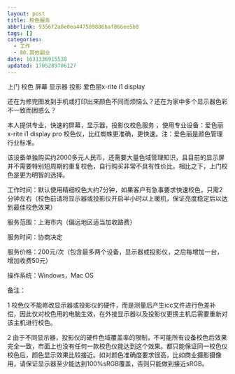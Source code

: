 ```yaml
---
layout: post
title: 校色服务
abbrlink: 9356f2a8e0ea447589886baf866ee5b0
tags: []
categories:
  - 工作
  - 80.其他副业
date: 1631336915530
updated: 1705289706127
---
```


上门 校色 屏幕 显示器 投影 爱色丽x-rite i1 display

还在为修完图发到手机或打印出来颜色不同而烦恼么？还在为家中多个显示器色彩不一致而困惑么？

本人提供专业，快速的屏幕，显示器，投影仪校色服务 ，使用专业设备：爱色丽 x-rite i1 display pro 校色仪，比红蜘蛛更准确，更快速。注：爱色丽是颜色管理行业标准。

该设备单独购买约2000多元人民币，还需要大量色域管理知识，且目前的显示屏并不需要特别短周期的重复校色，自行购买非常不具有性价比，相比之下，上门校色是更为明智的选择。

工作时间：默认使用精细校色大约7分钟，如果客户有急事要求快速校色，只需2分钟左右（校色前请将显示器或投影仪开启半小时以上暖机，保证亮度稳定后以达到最佳校色效果）

服务范围：上海市内（偏远地区适当加收路费）

服务时间：协商决定

服务价格：200元/次（包含最多两个设备，显示器或投影仪，之后每增加一台，增加收费50元）

操作系统：Windows，Mac OS

备注：

1 校色仪不能修改显示器或投影仪的硬件，而是测量后产生icc文件进行色差补偿，因此仅对校色用的电脑生效，在外接显示器以及投影仪更换主机后需要重新对该主机进行校色。

2 由于不同显示器，投影仪的硬件色域覆盖率的限制，不可能所有设备校色后效果完全一致，市面上也没有任何一款校色仪能达到这个效果。都只能保证同一校色仪校色后，颜色显示效果比较接近。如对颜色准确度要求很高，比如商业摄影摄像用，请保证显示器至少能达到100%sRGB覆盖，否则只能做到接近sRGB。
